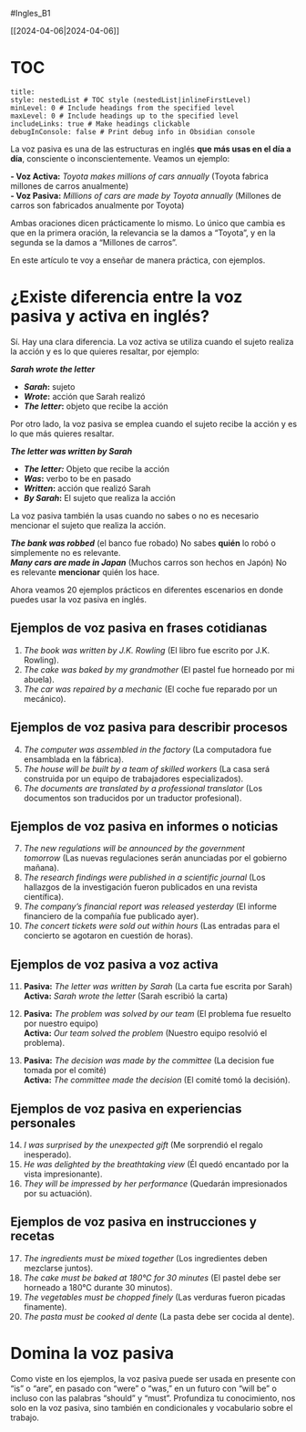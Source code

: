 #Ingles_B1 

[[2024-04-06|2024-04-06]]
# TOC

```table-of-contents
title: 
style: nestedList # TOC style (nestedList|inlineFirstLevel)
minLevel: 0 # Include headings from the specified level
maxLevel: 0 # Include headings up to the specified level
includeLinks: true # Make headings clickable
debugInConsole: false # Print debug info in Obsidian console
```

La voz pasiva es una de las estructuras en inglés **que más usas en el día a día**, consciente o inconscientemente. Veamos un ejemplo:

**- Voz Activa:** _Toyota makes millions of cars annually_ (Toyota fabrica millones de carros anualmente)  
**- Voz Pasiva:** _Millions of cars are made by Toyota annually_ (Millones de carros son fabricados anualmente por Toyota)

Ambas oraciones dicen prácticamente lo mismo. Lo único que cambia es que en la primera oración, la relevancia se la damos a “Toyota”, y en la segunda se la damos a “Millones de carros”.

En este artículo te voy a enseñar de manera práctica, con ejemplos.
# **¿Existe diferencia entre la voz pasiva y activa en inglés?**

Sí. Hay una clara diferencia. La voz activa se utiliza cuando el sujeto realiza la acción y es lo que quieres resaltar, por ejemplo:

**_Sarah wrote the letter_**

- **_Sarah_:** sujeto
- **_Wrote_:** acción que Sarah realizó
- **_The letter_:** objeto que recibe la acción

Por otro lado, la voz pasiva se emplea cuando el sujeto recibe la acción y es lo que más quieres resaltar.

**_The letter was written by Sarah_**

- **_The letter:_** Objeto que recibe la acción
- **_Was_:** verbo to be en pasado
- **_Written_:** acción que realizó Sarah
- **_By Sarah_:** El sujeto que realiza la acción

La voz pasiva también la usas cuando no sabes o no es necesario mencionar el sujeto que realiza la acción.

**_The bank was robbed_** (el banco fue robado) No sabes **quién** lo robó o simplemente no es relevante.  
**_Many cars are made in Japan_** (Muchos carros son hechos en Japón) No es relevante **mencionar** quién los hace.

Ahora veamos 20 ejemplos prácticos en diferentes escenarios en donde puedes usar la voz pasiva en inglés.
## **Ejemplos de voz pasiva en frases cotidianas**

1. _The book was written by J.K. Rowling_ (El libro fue escrito por J.K. Rowling).
2. _The cake was baked by my grandmother_ (El pastel fue horneado por mi abuela).
3. _The car was repaired by a mechanic_ (El coche fue reparado por un mecánico).

## **Ejemplos de voz pasiva para describir procesos**

4. _The computer was assembled in the factory_ (La computadora fue ensamblada en la fábrica).
5. _The house will be built by a team of skilled workers_ (La casa será construida por un equipo de trabajadores especializados).
6. _The documents are translated by a professional translator_ (Los documentos son traducidos por un traductor profesional).

## **Ejemplos de voz pasiva en informes o noticias**

7. _The new regulations will be announced by the government tomorrow_ (Las nuevas regulaciones serán anunciadas por el gobierno mañana).
8. _The research findings were published in a scientific journal_ (Los hallazgos de la investigación fueron publicados en una revista científica).
9. _The company’s financial report was released yesterday_ (El informe financiero de la compañía fue publicado ayer).
10. _The concert tickets were sold out within hours_ (Las entradas para el concierto se agotaron en cuestión de horas).

## **Ejemplos de voz pasiva a voz activa**

11. **Pasiva:** _The letter was written by Sarah_ (La carta fue escrita por Sarah)  
    **Activa:** _Sarah wrote the letter_ (Sarah escribió la carta)
    
12. **Pasiva:** _The problem was solved by our team_ (El problema fue resuelto por nuestro equipo)  
    **Activa:** _Our team solved the problem_ (Nuestro equipo resolvió el problema).
    
13. **Pasiva:** _The decision was made by the committee_ (La decision fue tomada por el comité)  
    **Activa:** _The committee made the decision_ (El comité tomó la decisión).
    

## **Ejemplos de voz pasiva en experiencias personales**

14. _I was surprised by the unexpected gift_ (Me sorprendió el regalo inesperado).
15. _He was delighted by the breathtaking view_ (Él quedó encantado por la vista impresionante).
16. _They will be impressed by her performance_ (Quedarán impresionados por su actuación).

## **Ejemplos de voz pasiva en instrucciones y recetas**

17. _The ingredients must be mixed together_ (Los ingredientes deben mezclarse juntos).
18. _The cake must be baked at 180°C for 30 minutes_ (El pastel debe ser horneado a 180°C durante 30 minutos).
19. _The vegetables must be chopped finely_ (Las verduras fueron picadas finamente).
20. _The pasta must be cooked al dente_ (La pasta debe ser cocida al dente).
# **Domina la voz pasiva**

Como viste en los ejemplos, la voz pasiva puede ser usada en presente con “is” o “are”, en pasado con “were” o “was,” en un futuro con “will be” o incluso con las palabras “should” y “must”. Profundiza tu conocimiento, nos solo en la voz pasiva, sino también en condicionales y vocabulario sobre el trabajo.
